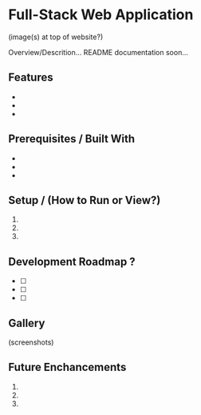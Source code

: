 # Full-Stack Web Application

(image(s) at top of website?)

Overview/Descrition... README documentation soon...

## Features

-
-
-

## Prerequisites / Built With

-
-
-

## Setup / (How to Run or View?)

1.
2.
3.

## Development Roadmap ?

- [ ]
- [ ]
- [ ]

## Gallery

(screenshots)

## Future Enchancements

1.
2.
3.
